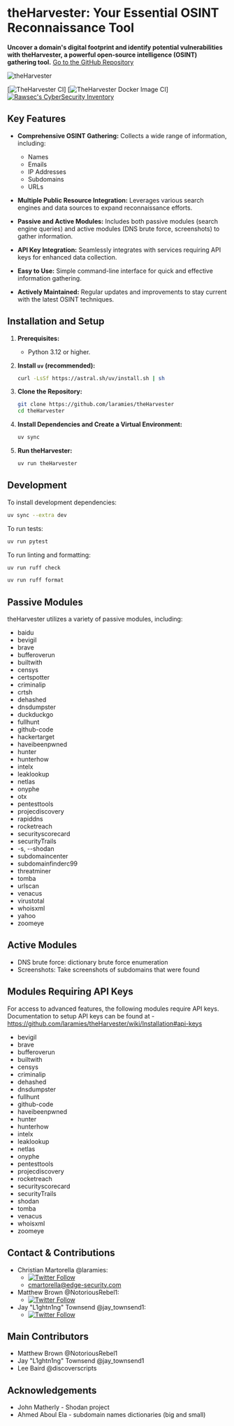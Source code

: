 # theHarvester: Your Essential OSINT Reconnaissance Tool

**Uncover a domain's digital footprint and identify potential vulnerabilities with theHarvester, a powerful open-source intelligence (OSINT) gathering tool.**  [Go to the GitHub Repository](https://github.com/laramies/theHarvester)

![theHarvester](https://github.com/laramies/theHarvester/blob/master/theHarvester-logo.webp)

[![TheHarvester CI](https://github.com/laramies/theHarvester/workflows/TheHarvester%20Python%20CI/badge.svg)]
[![TheHarvester Docker Image CI](https://github.com/laramies/theHarvester/workflows/TheHarvester%20Docker%20Image%20CI/badge.svg)]
[![Rawsec's CyberSecurity Inventory](https://inventory.raw.pm/img/badges/Rawsec-inventoried-FF5050_flat_without_logo.svg)](https://inventory.raw.pm/)

## Key Features

*   **Comprehensive OSINT Gathering:** Collects a wide range of information, including:
    *   Names
    *   Emails
    *   IP Addresses
    *   Subdomains
    *   URLs

*   **Multiple Public Resource Integration:** Leverages various search engines and data sources to expand reconnaissance efforts.
*   **Passive and Active Modules:** Includes both passive modules (search engine queries) and active modules (DNS brute force, screenshots) to gather information.
*   **API Key Integration:** Seamlessly integrates with services requiring API keys for enhanced data collection.
*   **Easy to Use:**  Simple command-line interface for quick and effective information gathering.
*   **Actively Maintained:**  Regular updates and improvements to stay current with the latest OSINT techniques.

## Installation and Setup

1.  **Prerequisites:**
    *   Python 3.12 or higher.

2.  **Install `uv` (recommended):**
    ```bash
    curl -LsSf https://astral.sh/uv/install.sh | sh
    ```

3.  **Clone the Repository:**
    ```bash
    git clone https://github.com/laramies/theHarvester
    cd theHarvester
    ```

4.  **Install Dependencies and Create a Virtual Environment:**
    ```bash
    uv sync
    ```

5.  **Run theHarvester:**
    ```bash
    uv run theHarvester
    ```

## Development

To install development dependencies:
```bash
uv sync --extra dev
```

To run tests:
```bash
uv run pytest
```

To run linting and formatting:
```bash
uv run ruff check
```
```bash
uv run ruff format
```

## Passive Modules

theHarvester utilizes a variety of passive modules, including:

*   baidu
*   bevigil
*   brave
*   bufferoverun
*   builtwith
*   censys
*   certspotter
*   criminalip
*   crtsh
*   dehashed
*   dnsdumpster
*   duckduckgo
*   fullhunt
*   github-code
*   hackertarget
*   haveibeenpwned
*   hunter
*   hunterhow
*   intelx
*   leaklookup
*   netlas
*   onyphe
*   otx
*   pentesttools
*   projecdiscovery
*   rapiddns
*   rocketreach
*   securityscorecard
*   securityTrails
*   -s, --shodan
*   subdomaincenter
*   subdomainfinderc99
*   threatminer
*   tomba
*   urlscan
*   venacus
*   virustotal
*   whoisxml
*   yahoo
*   zoomeye

## Active Modules

*   DNS brute force: dictionary brute force enumeration
*   Screenshots: Take screenshots of subdomains that were found

## Modules Requiring API Keys

For access to advanced features, the following modules require API keys. Documentation to setup API keys can be found at - https://github.com/laramies/theHarvester/wiki/Installation#api-keys
*   bevigil
*   brave
*   bufferoverun
*   builtwith
*   censys
*   criminalip
*   dehashed
*   dnsdumpster
*   fullhunt
*   github-code
*   haveibeenpwned
*   hunter
*   hunterhow
*   intelx
*   leaklookup
*   netlas
*   onyphe
*   pentesttools
*   projecdiscovery
*   rocketreach
*   securityscorecard
*   securityTrails
*   shodan
*   tomba
*   venacus
*   whoisxml
*   zoomeye

## Contact & Contributions

*   Christian Martorella @laramies:
    *   [![Twitter Follow](https://img.shields.io/twitter/follow/laramies.svg?style=social&label=Follow)](https://twitter.com/laramies)
    *   cmartorella@edge-security.com
*   Matthew Brown @NotoriousRebel1:
    *   [![Twitter Follow](https://img.shields.io/twitter/follow/NotoriousRebel1.svg?style=social&label=Follow)](https://twitter.com/NotoriousRebel1)
*   Jay "L1ghtn1ng" Townsend @jay_townsend1:
    *   [![Twitter Follow](https://img.shields.io/twitter/follow/jay_townsend1.svg?style=social&label=Follow)](https://twitter.com/jay_townsend1)

## Main Contributors

*   Matthew Brown @NotoriousRebel1
*   Jay "L1ghtn1ng" Townsend @jay_townsend1
*   Lee Baird @discoverscripts

## Acknowledgements

*   John Matherly - Shodan project
*   Ahmed Aboul Ela - subdomain names dictionaries (big and small)